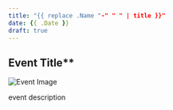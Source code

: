 ```yaml
---
title: "{{ replace .Name "-" " " | title }}"
date: {{ .Date }}
draft: true
---
```


## **Event Title****

![Event Image]()

event description
